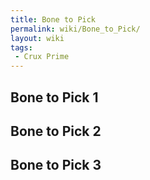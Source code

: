```yaml
---
title: Bone to Pick
permalink: wiki/Bone_to_Pick/
layout: wiki
tags:
 - Crux Prime
---
```


## Bone to Pick 1

## Bone to Pick 2

## Bone to Pick 3
